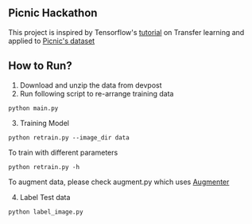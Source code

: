 ## Picnic Hackathon

This project is inspired by Tensorflow's [tutorial](https://www.tensorflow.org/hub/tutorials/image_retraining) on Transfer learning and applied to [Picnic's dataset](https://picnic.devpost.com/)

## How to Run?

1. Download and unzip the data from devpost
2. Run following script to re-arrange training data

```
python main.py
```

3. Training Model

```
python retrain.py --image_dir data
```

To train with different parameters

```
python retrain.py -h
```

To augment data, please check augment.py which uses [Augmenter](https://augmentor.readthedocs.io/en/master/userguide/usage.html)

4. Label Test data

```
python label_image.py
```
